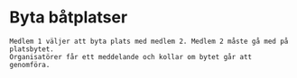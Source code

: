 # Byta båtplatser
    Medlem 1 väljer att byta plats med medlem 2. Medlem 2 måste gå med på platsbytet.
    Organisatörer får ett meddelande och kollar om bytet går att genomföra. 